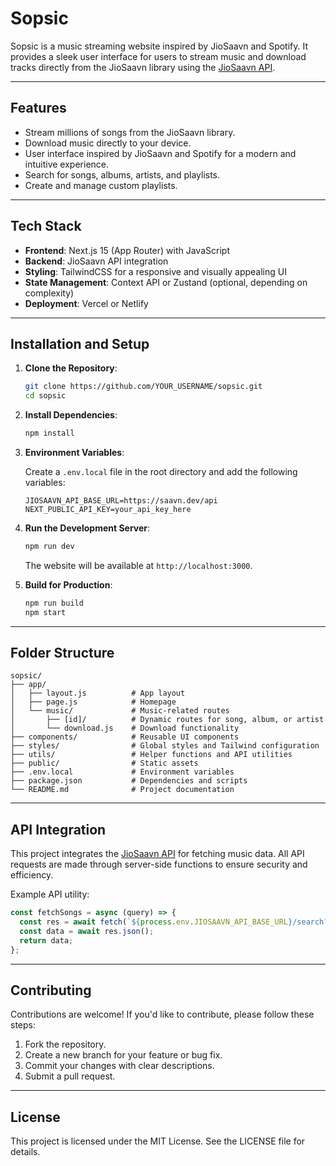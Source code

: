 # Sopsic

Sopsic is a music streaming website inspired by JioSaavn and Spotify. It provides a sleek user interface for users to stream music and download tracks directly from the JioSaavn library using the [JioSaavn API](https://saavn.dev/docs#description/introduction).

---

## Features

- Stream millions of songs from the JioSaavn library.
- Download music directly to your device.
- User interface inspired by JioSaavn and Spotify for a modern and intuitive experience.
- Search for songs, albums, artists, and playlists.
- Create and manage custom playlists.

---

## Tech Stack

- **Frontend**: Next.js 15 (App Router) with JavaScript
- **Backend**: JioSaavn API integration
- **Styling**: TailwindCSS for a responsive and visually appealing UI
- **State Management**: Context API or Zustand (optional, depending on complexity)
- **Deployment**: Vercel or Netlify

---

## Installation and Setup

1. **Clone the Repository**:

   ```bash
   git clone https://github.com/YOUR_USERNAME/sopsic.git
   cd sopsic
   ```

2. **Install Dependencies**:

   ```bash
   npm install
   ```

3. **Environment Variables**:

   Create a `.env.local` file in the root directory and add the following variables:

   ```env
   JIOSAAVN_API_BASE_URL=https://saavn.dev/api
   NEXT_PUBLIC_API_KEY=your_api_key_here
   ```

4. **Run the Development Server**:

   ```bash
   npm run dev
   ```

   The website will be available at `http://localhost:3000`.

5. **Build for Production**:

   ```bash
   npm run build
   npm start
   ```

---

## Folder Structure

```plaintext
sopsic/
├── app/
│   ├── layout.js          # App layout
│   ├── page.js            # Homepage
│   └── music/             # Music-related routes
│       ├── [id]/          # Dynamic routes for song, album, or artist
│       └── download.js    # Download functionality
├── components/            # Reusable UI components
├── styles/                # Global styles and Tailwind configuration
├── utils/                 # Helper functions and API utilities
├── public/                # Static assets
├── .env.local             # Environment variables
├── package.json           # Dependencies and scripts
└── README.md              # Project documentation
```

---

## API Integration

This project integrates the [JioSaavn API](https://saavn.dev/docs) for fetching music data. All API requests are made through server-side functions to ensure security and efficiency.

Example API utility:

```javascript
const fetchSongs = async (query) => {
  const res = await fetch(`${process.env.JIOSAAVN_API_BASE_URL}/search?song=${query}`);
  const data = await res.json();
  return data;
};
```

---

## Contributing

Contributions are welcome! If you'd like to contribute, please follow these steps:

1. Fork the repository.
2. Create a new branch for your feature or bug fix.
3. Commit your changes with clear descriptions.
4. Submit a pull request.

---

## License

This project is licensed under the MIT License. See the LICENSE file for details.
